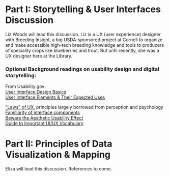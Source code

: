 # Part I: Storytelling & User Interfaces Discussion

Liz Woods will lead this discussion. Liz is a UX (user experience) designer with Breeding Insight, a big USDA-sponsored project at Cornell to organize and make accessible high-tech breeding knowledge and tools to producers of speciality crops like blueberries and trout. But until recently, she was a UX designer here at the Library.  

### Optional Background readings on usability design and digital storytelling:  

From Usability.gov:  
[User Interface Design Basics]( https://www.usability.gov/what-and-why/user-interface-design.html)  
[User Interface Elements & Their Expected Uses](https://www.usability.gov/how-to-and-tools/methods/user-interface-elements.html)  

["Laws" of UX](https://lawsofux.com/), principles largely borrowed from perception and psychology  
[Familiarity of interface components](https://www.nngroup.com/articles/match-system-real-world/)  
[Beware the Aesthetic Usability Effect]( https://www.nngroup.com/articles/aesthetic-usability-effect/)  
[Guide to Important UI/UX Vocabulary](https://djangostars.com/blog/ui-ux-terms-everyone-should-know/)  

# Part II: Principles of Data Visualization & Mapping  

Eliza will lead this discussion. References to come. 

